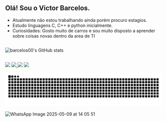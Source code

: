 ## Olá! Sou o Victor Barcelos.
- Atualmente não estou trabalhando ainda porém procuro estagios.
- Estudo linguagens C, C++ e python inicialmente.
- Curiosidades: Gosto muito de carros e sou muito disposto a aprender sobre coisas novas dentro da area de TI
##

![barcelos00's GitHub stats](https://github-readme-stats.vercel.app/api?username=barcelos00&theme=dark&show_icons=true)
##
  <div> 
     <a href="https://www.linkedin.com/in/victor-barcelos-1381ba17b/" target="_blank"><img src="https://img.shields.io/badge/-LinkedIn-%230077B5?style=for-the-badge&logo=linkedin&logoColor=white" target="_blank"></a>  
<a href="https://mail.google.com/mail/?view=cm&to=victorsantosbarcelos@gmail.com" target="_blank">
  <img src="https://img.shields.io/badge/-Gmail-%23333?style=for-the-badge&logo=gmail&logoColor=white">
</a>
  <a href="https://victorbarcelos.notion.site/1922d8d735bc800989adf3fc87841436?v=1922d8d735bc80f7b763000c581a188f&pvs=4" target="_blank"><img src="https://img.shields.io/badge/Notion-000000?style=for-the-badge&logo=notion&logoColor=white"></a>
  <a href="https://instagram.com/barcelos_9" target="_blank"><img src="https://img.shields.io/badge/-Instagram-%23E4405F?style=for-the-badge&logo=instagram&logoColor=white" target="_blank"></a>

</div>


![GitHub contribution grid snake animation](https://raw.githubusercontent.com/barcelos00/barcelos00/output/github-contribution-grid-snake.svg)



![WhatsApp Image 2025-05-09 at 14 05 51](https://github.com/user-attachments/assets/53a6d469-5876-4f15-aaef-1e81ca0edb75)
